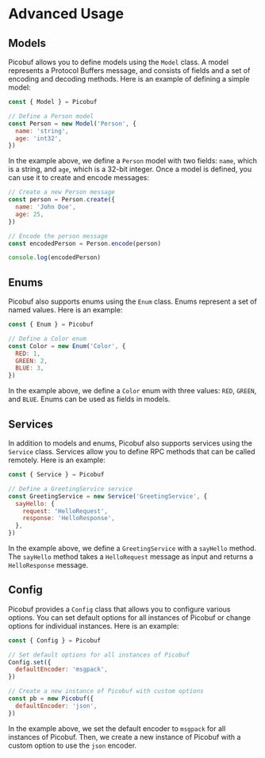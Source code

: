 # Advanced Usage

## Models

Picobuf allows you to define models using the `Model` class. A model represents a Protocol Buffers message, and consists of fields and a set of encoding and decoding methods. Here is an example of defining a simple model:

```javascript
const { Model } = Picobuf

// Define a Person model
const Person = new Model('Person', {
  name: 'string',
  age: 'int32',
})
```

In the example above, we define a `Person` model with two fields: `name`, which is a string, and `age`, which is a 32-bit integer. Once a model is defined, you can use it to create and encode messages:

```javascript
// Create a new Person message
const person = Person.create({
  name: 'John Doe',
  age: 25,
})

// Encode the person message
const encodedPerson = Person.encode(person)

console.log(encodedPerson)
```

## Enums

Picobuf also supports enums using the `Enum` class. Enums represent a set of named values. Here is an example:

```javascript
const { Enum } = Picobuf

// Define a Color enum
const Color = new Enum('Color', {
  RED: 1,
  GREEN: 2,
  BLUE: 3,
})
```

In the example above, we define a `Color` enum with three values: `RED`, `GREEN`, and `BLUE`. Enums can be used as fields in models.

## Services

In addition to models and enums, Picobuf also supports services using the `Service` class. Services allow you to define RPC methods that can be called remotely. Here is an example:

```javascript
const { Service } = Picobuf

// Define a GreetingService service
const GreetingService = new Service('GreetingService', {
  sayHello: {
    request: 'HelloRequest',
    response: 'HelloResponse',
  },
})
```

In the example above, we define a `GreetingService` with a `sayHello` method. The `sayHello` method takes a `HelloRequest` message as input and returns a `HelloResponse` message.

## Config

Picobuf provides a `Config` class that allows you to configure various options. You can set default options for all instances of Picobuf or change options for individual instances. Here is an example:

```javascript
const { Config } = Picobuf

// Set default options for all instances of Picobuf
Config.set({
  defaultEncoder: 'msgpack',
})

// Create a new instance of Picobuf with custom options
const pb = new Picobuf({
  defaultEncoder: 'json',
})
```

In the example above, we set the default encoder to `msgpack` for all instances of Picobuf. Then, we create a new instance of Picobuf with a custom option to use the `json` encoder.

